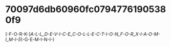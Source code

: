 # 70097d6db60960fc07947761905380f9
[-F-O-R-K-]_A-L-L_D-E-V-I-C-E_C-O-L-L-E-C-T-I-O-N_F-O-R_X-I-A-O-M-I_M-I-5_(-G-E-M-I-N-I-)
